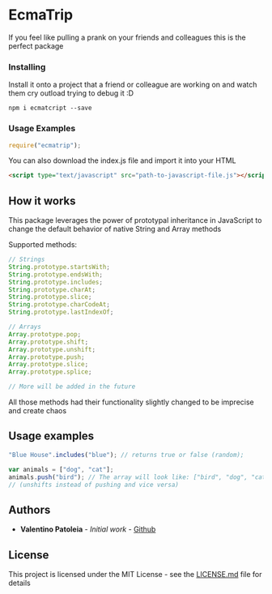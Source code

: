 # EcmaTrip

If you feel like pulling a prank on your friends and colleagues this is the perfect package

### Installing

Install it onto a project that a friend or colleague are working on and watch them cry outload trying to debug it :D

```
npm i ecmatcript --save
```

### Usage Examples

```js
require("ecmatrip");
```

You can also download the index.js file and import it into your HTML

```html
<script type="text/javascript" src="path-to-javascript-file.js"></script>
```

## How it works

This package leverages the power of prototypal inheritance in JavaScript to change the default behavior of native String and Array methods

Supported methods:

```js
// Strings
String.prototype.startsWith;
String.prototype.endsWith;
String.prototype.includes;
String.prototype.charAt;
String.prototype.slice;
String.prototype.charCodeAt;
String.prototype.lastIndexOf;

// Arrays
Array.prototype.pop;
Array.prototype.shift;
Array.prototype.unshift;
Array.prototype.push;
Array.prototype.slice;
Array.prototype.splice;

// More will be added in the future
```

All those methods had their functionality slightly changed to be imprecise and create chaos

## Usage examples

```js
"Blue House".includes("blue"); // returns true or false (random);
```

```js
var animals = ["dog", "cat"];
animals.push("bird"); // The array will look like: ["bird", "dog", "cat"]
// (unshifts instead of pushing and vice versa)
```

## Authors

- **Valentino Patoleia** - _Initial work_ - [Github](https://github.com/PauloPatoleia)

## License

This project is licensed under the MIT License - see the [LICENSE.md](LICENSE.md) file for details
